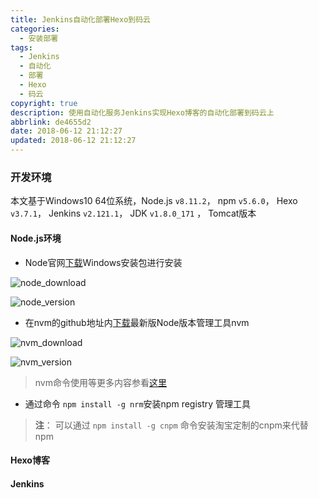 ```yaml
---
title: Jenkins自动化部署Hexo到码云
categories:
  - 安装部署
tags:
  - Jenkins
  - 自动化
  - 部署
  - Hexo
  - 码云
copyright: true
description: 使用自动化服务Jenkins实现Hexo博客的自动化部署到码云上
abbrlink: de4655d2
date: 2018-06-12 21:12:27
updated: 2018-06-12 21:12:27
---
```


### **开发环境**

本文基于Windows10 64位系统，Node.js  `v8.11.2`， npm `v5.6.0`， Hexo  `v3.7.1`， Jenkins  `v2.121.1`， JDK `v1.8.0_171` ， Tomcat版本

#### Node.js环境

- Node官网[下载][1]Windows安装包进行安装

![node_download][2]

![node_version][3]

- 在nvm的github地址内[下载][4]最新版Node版本管理工具nvm

![nvm_download][5]

![nvm_version][6]

> nvm命令使用等更多内容参看[这里][7]

- 通过命令 `npm install -g nrm`安装npm registry 管理工具



> **注**： 可以通过 `npm install -g cnpm` 命令安装淘宝定制的cnpm来代替npm

#### Hexo博客
#### Jenkins


  [1]: https://nodejs.org/zh-cn/download/
  [2]: http://p9uy5dyvc.bkt.clouddn.com/node_download.png "node_download.png"
  [3]: http://p9uy5dyvc.bkt.clouddn.com/node_version.png "node_version.png"
  [4]: https://github.com/coreybutler/nvm-windows/releases
  [5]: http://p9uy5dyvc.bkt.clouddn.com/nvm_download.png "nvm_download.png"
  [6]: http://p9uy5dyvc.bkt.clouddn.com/nvm_version.png "nvm_version.png"
  [7]: https://github.com/coreybutler/nvm-windows